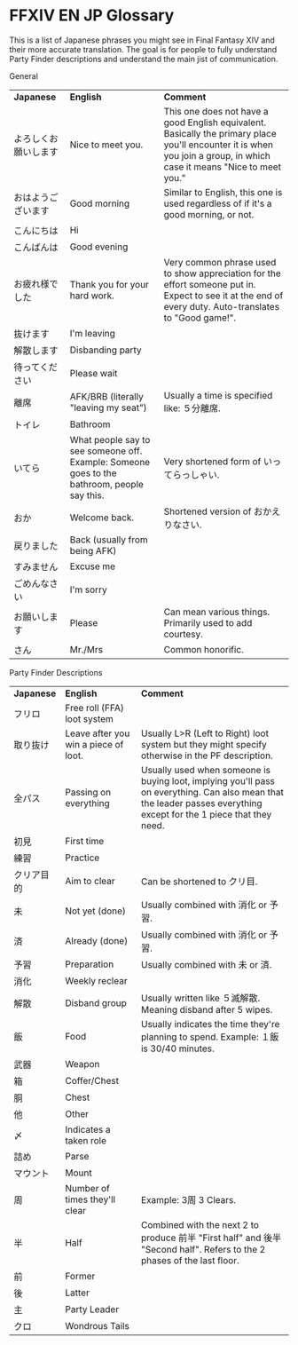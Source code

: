 # FFXIV EN JP Glossary

<!-- 
    <tr>
        <td>Japanese</td>
        <td>English</td>
        <td>Comment</td>
    </tr>
-->
This is a list of Japanese phrases you might see in Final Fantasy XIV and their more accurate translation.
The goal is for people to fully understand Party Finder descriptions and understand the main jist of communication.





General
<table>
    <tr>
        <td>
            <b>Japanese</b>
        </td>
        <td>
            <b>English</b>
        </td>
        <td>
            <b>Comment</b>
        </td>
    </tr>
    <tr>
        <td>よろしくお願いします</td>
        <td>Nice to meet you.</td>
        <td>This one does not have a good English equivalent. Basically the primary place you'll encounter it is when you join a group, in which case it means "Nice to meet you."</td>
    </tr>
    <tr>
        <td>おはようございます</td>
        <td>Good morning</td>
        <td>Similar to English, this one is used regardless of if it's a good morning, or not.</td>
    </tr>
    <tr>
        <td>こんにちは</td>
        <td>Hi</td>
        <td></td>
    </tr>
    <tr>
        <td>こんばんは</td>
        <td>Good evening</td>
        <td></td>
    </tr>
    <tr>
        <td>お疲れ様でした</td>
        <td>Thank you for your hard work.</td>
        <td>Very common phrase used to show appreciation for the effort someone put in. Expect to see it at the end of every duty. Auto-translates to "Good game!".</td>
    </tr>
    <tr>
        <td>抜けます</td>
        <td>I'm leaving</td>
        <td></td>
    </tr>
    <tr>
        <td>解散します</td>
        <td>Disbanding party</td>
        <td></td>
    </tr>
    <tr>
        <td>待ってください</td>
        <td>Please wait</td>
        <td></td>
    </tr>
    <tr>
        <td>離席</td>
        <td>AFK/BRB (literally "leaving my seat")</td>
        <td>Usually a time is specified like: ５分離席.</td>
    </tr>
    <tr>
        <td>トイレ</td>
        <td>Bathroom</td>
        <td></td>
    </tr>
    <tr>
        <td>いてら</td>
        <td>What people say to see someone off. Example: Someone goes to the bathroom, people say this.</td>
        <td>Very shortened form of いってらっしゃい.</td>
    </tr>
    <tr>
        <td>おか</td>
        <td>Welcome back.</td>
        <td>Shortened version of おかえりなさい.</td>
    </tr>
    <tr>
        <td>戻りました</td>
        <td>Back (usually from being AFK)</td>
        <td></td>
    </tr>
    <tr>
        <td>すみません</td>
        <td>Excuse me</td>
        <td></td>
    </tr>
    <tr>
        <td>ごめんなさい</td>
        <td>I'm sorry</td></td>
        <td></td>
    </tr>
    <tr>
        <td>お願いします</td>
        <td>Please</td></td>
        <td>Can mean various things. Primarily used to add courtesy.</td>
    </tr>
    <tr>
        <td>さん</td>
        <td>Mr./Mrs</td></td>
        <td>Common honorific.</td>
    </tr>
    
    
  
  
</table>
Party Finder Descriptions
<table>
    <tr>
        <td>
            <b>Japanese</b>
        </td>
        <td>
            <b>English</b>
        </td>
        <td>
            <b>Comment</b>
        </td>
    </tr>
    <tr>
        <td>フリロ</td>
        <td>Free roll (FFA) loot system</td>
        <td></td>
    </tr>
    <tr>
        <td>取り抜け</td>
        <td>Leave after you win a piece of loot.</td>
        <td> Usually L>R (Left to Right) loot system but they might specify otherwise in the PF description.</td>
    </tr>
    <tr>
        <td>全パス</td>
        <td>Passing on everything</td></td>
        <td>Usually used when someone is buying loot, implying you'll pass on everything. Can also mean that the leader passes everything except for the 1 piece that they need.</td>
    </tr>
    <tr>
        <td>初見</td>
        <td>First time</td>
        <td></td>
    </tr>
    <tr>
        <td>練習</td>
        <td>Practice</td>
        <td></td>
    </tr>
    <tr>
        <td>クリア目的</td>
        <td>Aim to clear</td>
        <td>Can be shortened to クリ目.</td>
    </tr>
    <tr>
        <td>未</td>
        <td>Not yet (done)</td>
        <td>Usually combined with 消化 or 予習.</td>
    </tr>
    <tr>
        <td>済</td>
        <td>Already (done)</td>
        <td>Usually combined with 消化 or 予習.</td>
    </tr>
    <tr>
        <td>予習</td>
        <td>Preparation</td>
        <td>Usually combined with 未 or 済.</td>
    </tr>
    <tr>
        <td>消化</td>
        <td>Weekly reclear</td>
        <td></td>
    </tr>
    <tr>
        <td>解散</td>
        <td>Disband group</td>
        <td>Usually written like ５滅解散. Meaning disband after 5 wipes.</td>
    </tr>
    <tr>
        <td>飯</td>
        <td>Food</td>
        <td>Usually indicates the time they're planning to spend. Example: １飯 is 30/40 minutes.</td>
    </tr>
    <tr>
        <td>武器</td>
        <td>Weapon</td>
        <td></td>
    </tr>
    <tr>
        <td>箱</td>
        <td>Coffer/Chest</td>
        <td></td>
    </tr>
    <tr>
        <td>胴</td>
        <td>Chest</td>
        <td></td>
    </tr>
    <tr>
        <td>他</td>
        <td>Other</td>
        <td></td>
    </tr>
    <tr>
        <td>〆</td>
        <td>Indicates a taken role</td>
        <td></td>
    </tr>
    <tr>
        <td>詰め</td>
        <td>Parse</td>
        <td></td>
    </tr>
    <tr>
        <td>マウント</td>
        <td>Mount</td></td>
        <td></td>
    </tr>
    <tr>
        <td>周</td></td>
        <td>Number of times they'll clear</td></td>
        <td>Example: 3周 3 Clears.</td>
    </tr>
    <tr>
        <td>半</td>
        <td>Half</td></td>
        <td>Combined with the next 2 to produce 前半 "First half" and 後半 "Second half". Refers to the 2 phases of the last floor.</td>
    </tr>
    <tr>
        <td>前</td>
        <td>Former</td></td>
        <td></td>
    </tr>
    <tr>
        <td>後</td>
        <td>Latter</td></td>
        <td></td>
    </tr>
    <tr>
        <td>主</td>
        <td>Party Leader</td></td>
        <td></td>
    </tr>
    <tr>
        <td>クロ</td>
        <td>Wondrous Tails</td></td>
        <td></td>
    </tr>
    
  
</table>
